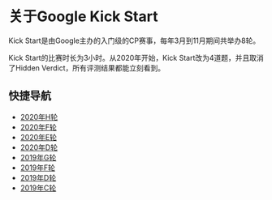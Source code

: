 # 关于Google Kick Start

Kick Start是由Google主办的入门级的CP赛事，每年3月到11月期间共举办8轮。

Kick Start的比赛时长为3小时。从2020年开始，Kick Start改为4道题，并且取消了Hidden Verdict，所有评测结果都能立刻看到。

## 快捷导航

- [2020年H轮](./2020H/)
- [2020年F轮](./2020F/)
- [2020年E轮](./2020E/)
- [2020年D轮](./2020D/)
- [2019年G轮](./2019G/)
- [2019年F轮](./2019F/)
- [2019年D轮](./2019D/)
- [2019年C轮](./2019C/)
